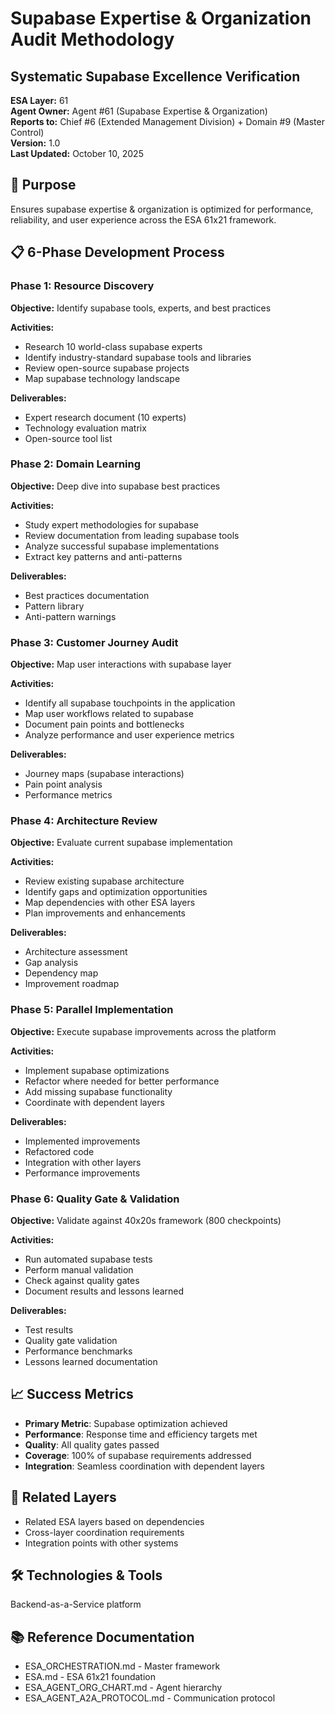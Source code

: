 # Supabase Expertise & Organization Audit Methodology
## Systematic Supabase Excellence Verification

**ESA Layer:** 61  
**Agent Owner:** Agent #61 (Supabase Expertise & Organization)  
**Reports to:** Chief #6 (Extended Management Division) + Domain #9 (Master Control)  
**Version:** 1.0  
**Last Updated:** October 10, 2025

## 🎯 Purpose
Ensures supabase expertise & organization is optimized for performance, reliability, and user experience across the ESA 61x21 framework.

## 📋 6-Phase Development Process

### Phase 1: Resource Discovery
**Objective:** Identify supabase tools, experts, and best practices

**Activities:**
- Research 10 world-class supabase experts
- Identify industry-standard supabase tools and libraries
- Review open-source supabase projects
- Map supabase technology landscape

**Deliverables:**
- Expert research document (10 experts)
- Technology evaluation matrix
- Open-source tool list

### Phase 2: Domain Learning
**Objective:** Deep dive into supabase best practices

**Activities:**
- Study expert methodologies for supabase
- Review documentation from leading supabase tools
- Analyze successful supabase implementations
- Extract key patterns and anti-patterns

**Deliverables:**
- Best practices documentation
- Pattern library
- Anti-pattern warnings

### Phase 3: Customer Journey Audit
**Objective:** Map user interactions with supabase layer

**Activities:**
- Identify all supabase touchpoints in the application
- Map user workflows related to supabase
- Document pain points and bottlenecks
- Analyze performance and user experience metrics

**Deliverables:**
- Journey maps (supabase interactions)
- Pain point analysis
- Performance metrics

### Phase 4: Architecture Review
**Objective:** Evaluate current supabase implementation

**Activities:**
- Review existing supabase architecture
- Identify gaps and optimization opportunities
- Map dependencies with other ESA layers
- Plan improvements and enhancements

**Deliverables:**
- Architecture assessment
- Gap analysis
- Dependency map
- Improvement roadmap

### Phase 5: Parallel Implementation
**Objective:** Execute supabase improvements across the platform

**Activities:**
- Implement supabase optimizations
- Refactor where needed for better performance
- Add missing supabase functionality
- Coordinate with dependent layers

**Deliverables:**
- Implemented improvements
- Refactored code
- Integration with other layers
- Performance improvements

### Phase 6: Quality Gate & Validation
**Objective:** Validate against 40x20s framework (800 checkpoints)

**Activities:**
- Run automated supabase tests
- Perform manual validation
- Check against quality gates
- Document results and lessons learned

**Deliverables:**
- Test results
- Quality gate validation
- Performance benchmarks
- Lessons learned documentation

## 📈 Success Metrics
- **Primary Metric**: Supabase optimization achieved
- **Performance**: Response time and efficiency targets met
- **Quality**: All quality gates passed
- **Coverage**: 100% of supabase requirements addressed
- **Integration**: Seamless coordination with dependent layers

## 🔗 Related Layers
- Related ESA layers based on dependencies
- Cross-layer coordination requirements
- Integration points with other systems

## 🛠️ Technologies & Tools
Backend-as-a-Service platform

## 📚 Reference Documentation
- ESA_ORCHESTRATION.md - Master framework
- ESA.md - ESA 61x21 foundation
- ESA_AGENT_ORG_CHART.md - Agent hierarchy
- ESA_AGENT_A2A_PROTOCOL.md - Communication protocol
